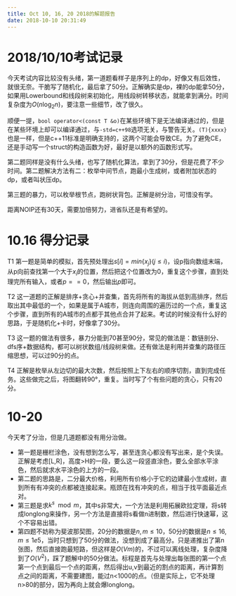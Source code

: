 ```yaml
---
title: Oct 10, 16, 20 2018的解题报告
date: 2018-10-10 20:31:49
---
```


# 2018/10/10考试记录

今天考试内容比较没有头绪，第一道题看样子是序列上的dp，好像又有后效性，就很无奈。干脆写了随机化，最后拿了50分。正解确实是dp，裸的dp能拿50分，如果用Lowerbound和线段树来初始化，用线段树转移状态，就能拿到满分。时间复杂度为$O(n\log_2n)$，要注意一些细节，改了很久。

顺便一提，`bool operator<(const T &o)`在某些环境下是无法编译通过的，但是在某些环境上却可以编译通过，与`-std=c++98`选项无关，与警告无关。`(T){xxxx}`也是一样，但是c++11标准是明确支持的，这两个可能会导致CE。为了避免CE，还是手动写一个struct的构造函数为好，最好是以额外的函数形式写。

第二题同样是没有什么头绪，也写了随机化算法，拿到了30分，但是花费了不少时间。第二题解决方法有二：枚举中间节点，跑最小生成树，或者附加状态的dp，或者叫状压dp。

第三题的暴力，可以枚举根节点，跑树状背包。正解是树分治，可惜没有学。

距离NOIP还有30天，需要加倍努力，进省队还是有希望的。

# 10.16 得分记录

T1 第一题是简单的模拟，首先预处理出$s[i] = min\{x_j\}(j \le i)$，设p指向数组末端，从p向前查找第一个大于$x_i$的位置，然后把这个位置改为0，重复这个步骤，直到处理完所有输入，或者$p == 0$，然后输出$p$即可。

T2 这一道题的正解是排序+贪心+并查集，首先将所有的海拔从低到高排序，然后取出其中最低的一个，如果是属于A城市，则连向周围的遍历过的一个点，重复这个步骤，直到所有的A城市的点都于其他点合并了起来。考试的时候没有什么好的思路，于是随机化+卡时，好像拿了30分。

T3 这一题的做法有很多，暴力分能到70甚至90分，常见的做法是：数链剖分、dfs序+数据结构，都可以树状数组/线段树来做。还有做法是利用并查集的路径压缩思想，可以过90分的点。

T4 正解是枚举从左边切的最大次数，然后按照上下左右的顺序切割，直到完成任务。这些做完之后，将图翻转90°，重复。当时写了个有些问题的贪心，只有20分。

# 10-20
今天考了分治，但是几道题都没有用分治做。
- 第一题是栅栏涂色，没有想到怎么写，甚至连贪心都没有写出来，是个失误。正解是考虑\[L,R\]，高度>H的一段，要么这一段竖直涂色，要么全部水平涂色，然后就求水平涂色的上方的一段。
- 第二题的思路是，二分最大价格，利用所有价格小于它的边建最小生成树，直到所有有冲突的点都被连接起来。瓶颈在找有冲突的点，相当于找平面最近点对。
- 第三题是求$k^s\mod m$，其中s非常大，一个方法是利用拓展欧拉定理，将s转成longlong来操作，另一个方法是直接将s看做n进制数，然后进行快速幂，这个不容易出错。
- 第四题不妨称为斐波那契图，20分的数据是$n,m\le10$，50分的数据是$n\le16, m \le 1e5$，当时只想到了50分的做法，没想到成了最高分。只是递推出了第n张图，然后直接跑最短路，但这样是$O(Vm)$的，不过可以离线处理，复杂度降到了$O(V^2)$，踩了题解中的50分做法。标程是首先与处理出每张图的第一个点第一个点到最后一个点的距离，然后得出u,v到最近的割点的距离，再计算割点之间的距离，不需要建图，能过n<1000的点。（但是实际上，它不处理n>80的部分，因为再向上就会爆longlong。



